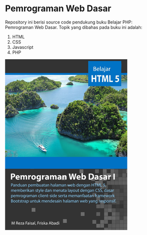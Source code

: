 # Pemrograman Web Dasar
Repository ini berisi source code pendukung buku Belajar PHP: Pemrograman Web Dasar.
Topik yang dibahas pada buku ini adalah:
1. HTML
2. CSS
3. Javascript
4. PHP

<img src="https://github.com/rezafaisal/PemrogramanWebDasar/blob/master/images/cover-ver3.JPG" width="400" />
